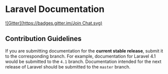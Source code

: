 # Laravel Documentation
[![Gitter](https://badges.gitter.im/Join Chat.svg)](https://gitter.im/montogeek/laravel-docs-es?utm_source=badge&utm_medium=badge&utm_campaign=pr-badge&utm_content=badge)

## Contribution Guidelines

If you are submitting documentation for the **current stable release**, submit it to the corresponding branch. For example, documentation for Laravel 4.1 would be submitted to the `4.1` branch. Documentation intended for the next release of Laravel should be submitted to the `master` branch.